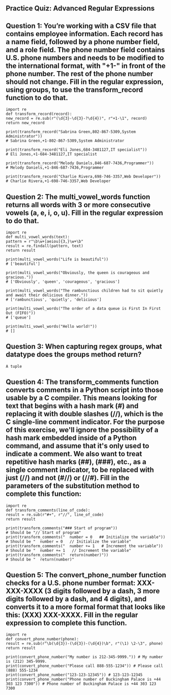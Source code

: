 ## Practice Quiz: Advanced Regular Expressions

## Question 1: You’re working with a CSV file that contains employee information. Each record has a name field, followed by a phone number field, and a role field. The phone number field contains U.S. phone numbers and needs to be modified to the international format, with "+1-" in front of the phone number. The rest of the phone number should not change. Fill in the regular expression, using groups, to use the transform_record function to do that.

    import re
    def transform_record(record):
    new_record = re.sub(r"(\d{3}-\d{3}-?\d{4})", r"+1-\1", record)
    return new_record

    print(transform_record("Sabrina Green,802-867-5309,System Administrator")) 
    # Sabrina Green,+1-802-867-5309,System Administrator

    print(transform_record("Eli Jones,684-3481127,IT specialist")) 
    # Eli Jones,+1-684-3481127,IT specialist

    print(transform_record("Melody Daniels,846-687-7436,Programmer")) 
    # Melody Daniels,+1-846-687-7436,Programmer

    print(transform_record("Charlie Rivera,698-746-3357,Web Developer")) 
    # Charlie Rivera,+1-698-746-3357,Web Developer

## Question 2: The multi_vowel_words function returns all words with 3 or more consecutive vowels (a, e, i, o, u). Fill in the regular expression to do that.

    import re
    def multi_vowel_words(text):
    pattern = r"\b\w+[aeiou]{3,}\w+\b"
    result = re.findall(pattern, text)
    return result

    print(multi_vowel_words("Life is beautiful")) 
    # ['beautiful']

    print(multi_vowel_words("Obviously, the queen is courageous and gracious.")) 
    # ['Obviously', 'queen', 'courageous', 'gracious']

    print(multi_vowel_words("The rambunctious children had to sit quietly and await their delicious dinner.")) 
    # ['rambunctious', 'quietly', 'delicious']

    print(multi_vowel_words("The order of a data queue is First In First Out (FIFO)")) 
    # ['queue']

    print(multi_vowel_words("Hello world!")) 
    # []

## Question 3: When capturing regex groups, what datatype does the groups method return?

    A tuple

## Question 4: The transform_comments function converts comments in a Python script into those usable by a C compiler. This means looking for text that begins with a hash mark (#) and replacing it with double slashes (//), which is the C single-line comment indicator. For the purpose of this exercise, we'll ignore the possibility of a hash mark embedded inside of a Python command, and assume that it's only used to indicate a comment. We also want to treat repetitive hash marks (##), (###), etc., as a single comment indicator, to be replaced with just (//) and not (#//) or (//#). Fill in the parameters of the substitution method to complete this function: 

    import re
    def transform_comments(line_of_code):
    result = re.sub(r"#+", r"//", line_of_code)
    return result

    print(transform_comments("### Start of program")) 
    # Should be "// Start of program"
    print(transform_comments("  number = 0   ## Initialize the variable")) 
    # Should be "  number = 0   // Initialize the variable"
    print(transform_comments("  number += 1   # Increment the variable")) 
    # Should be "  number += 1   // Increment the variable"
    print(transform_comments("  return(number)")) 
    # Should be "  return(number)"

## Question 5: The convert_phone_number function checks for a U.S. phone number format: XXX-XXX-XXXX (3 digits followed by a dash, 3 more digits followed by a dash, and 4 digits), and converts it to a more formal format that looks like this: (XXX) XXX-XXXX. Fill in the regular expression to complete this function.

    import re
    def convert_phone_number(phone):
    result = re.sub(r"\b(\d{3})-(\d{3})-(\d{4})\b", r"(\1) \2-\3", phone)
    return result

    print(convert_phone_number("My number is 212-345-9999.")) # My number is (212) 345-9999.
    print(convert_phone_number("Please call 888-555-1234")) # Please call (888) 555-1234
    print(convert_phone_number("123-123-12345")) # 123-123-12345
    print(convert_phone_number("Phone number of Buckingham Palace is +44 303 123 7300")) # Phone number of Buckingham Palace is +44 303 123 7300